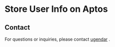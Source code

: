 # Store User Info on Aptos 



## Contact
For questions or inquiries, please contact [ugendar](mailto:ugendar07@gmail.com) .

